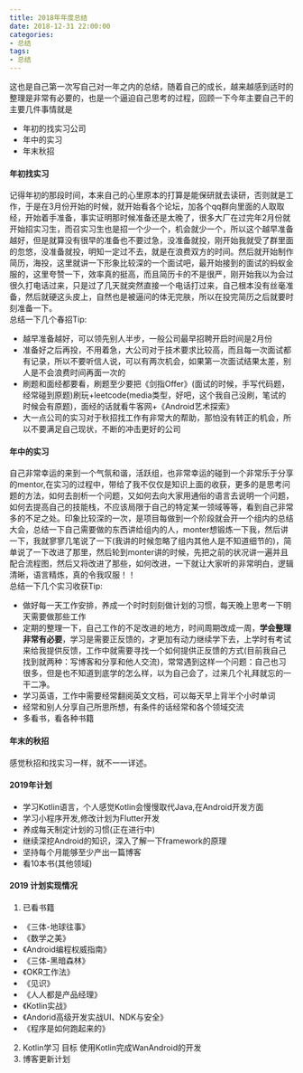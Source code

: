 ```yaml
---
title: 2018年年度总结
date: 2018-12-31 22:00:00
categories: 
- 总结
tags:
- 总结
--- 
```


  这也是自己第一次写自己对一年之内的总结，随着自己的成长，越来越感到适时的整理是非常有必要的，也是一个逼迫自己思考的过程，回顾一下今年主要自己干的主要几件事情就是  
* 年初的找实习公司
* 年中的实习
* 年末秋招

<!--more-->  
#### 年初找实习  
记得年初的那段时间，本来自己的心里原本的打算是能保研就去读研，否则就是工作，于是在3月份开始的时候，就开始看各个论坛，加各个qq群向里面的人取取经，开始着手准备，事实证明那时候准备还是太晚了，很多大厂在过完年2月份就开始招实习生，而召实习生也是招一个少一个，机会就少一个，所以这个越早准备越好，但是就算没有很早的准备也不要过急，没准备就投，刚开始我就受了群里面的忽悠，没准备就投，明知一定过不去，就是在浪费双方的时间。然后就开始制作简历，海投，这里就讲一下形象比较深的一个面试吧，最开始接到的面试的蚂蚁金服的，这里夸赞一下，效率真的挺高，而且简历卡的不是很严，刚开始我以为会过很久打电话过来，只是过了几天就突然直接一个电话打过来，自己根本没有丝毫准备，然后就硬这头皮上，自然也是被逼问的体无完肤，所以在投完简历之后就要时刻准备一下。  
总结一下几个春招Tip:  
* 越早准备越好，可以领先别人半步，一般公司最早招聘开启时间是2月份  
* 准备好之后再投，不用着急，大公司对于技术要求比较高，而且每一次面试都有记录，所以不要听信人说，可以有两次机会，如果第一次面试结果太差，别人是不会浪费时间再面一次的
* 刷题和面经都要看，刷题至少要把《剑指Offer》(面试的时候，手写代码题，经常碰到原题)刷玩+leetcode(media类型，好吧，这个我自己没刷，笔试的时候会有原题)，面经的话就看牛客网+《Android艺术探索》 
* 大一点公司的实习对于秋招找工作有非常大的帮助，那怕没有转正的机会，所以不要满足自己现状，不断的冲击更好的公司  
  
#### 年中的实习  
自己非常幸运的来到一个气氛和谐，活跃组，也非常幸运的碰到一个非常乐于分享的mentor,在实习的过程中，带给了我不仅仅是知识上面的收获，更多的是思考问题的方法，如何去剖析一个问题，又如何去向大家用通俗的语言去说明一个问题，如何去提高自己的技能栈，不应该局限于自己的特定某一领域等等，看到自己非常多的不足之处。印象比较深的一次，是项目每做到一个阶段就会开一个组内的总结大会，总结一下自己需要做的东西讲给组内的人，monter想锻炼一下我，然后讲一下，我就寥寥几笔说了一下(我讲的时候忽略了组内其他人是不知道细节的)，简单说了一下改进了那里，然后轮到monter讲的时候，先把之前的状况讲一遍并且配合流程图，然后又将改进了那些，如何改进，一下就让大家听的非常明白，逻辑清晰，语言精炼，真的令我叹服！！  
总结一下几个实习收获Tip:  
* 做好每一天工作安排，养成一个时时刻刻做计划的习惯，每天晚上思考一下明天需要做那些工作  
* 定期的整理一下，自己工作的不足改进的地方，时间周期改成一周，**学会整理非常有必要**，学习是需要正反馈的，才更加有动力继续学下去，上学时有考试来给我提供反馈，工作中就需要寻找一个如何提供正反馈的方式(目前我自己找到就两种：写博客和分享和他人交流)，常常遇到这样一个问题：自己也习很多，但是也不知道到底学的怎么样，以为自己会了，过来几个礼拜就忘的一干二净。   
* 学习英语，工作中需要经常翻阅英文文档，可以每天早上背半个小时单词  
* 经常和别人分享自己所思所想，有条件的话经常和各个领域交流  
* 多看书，看各种书籍  
  
#### 年末的秋招  
感觉秋招和找实习一样，就不一一详述。  
  
#### 2019年计划  
* 学习Kotlin语言，个人感觉Kotlin会慢慢取代Java,在Android开发方面
* 学习小程序开发,修改计划为Flutter开发
* 养成每天制定计划的习惯(正在进行中)
* 继续深挖Android的知识，深入了解一下framework的原理
* 坚持每个月能够至少产出一篇博客
* 看10本书(其他领域)  

#### 2019 计划实现情况  
1. 已看书籍
* 《三体-地球往事》
* 《数学之美》
* 《Android编程权威指南》
* 《三体-黑暗森林》
* 《OKR工作法》 
* 《见识》
* 《人人都是产品经理》
* 《Kotlin实战》
* 《Andorid高级开发实战UI、NDK与安全》
*  《程序是如何跑起来的》
2. Kotlin学习 目标 使用Kotlin完成WanAndroid的开发
3. 博客更新计划




